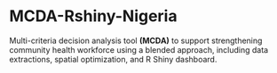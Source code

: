 # MCDA-Rshiny-Nigeria
Multi-criteria decision analysis tool **(MCDA)** to support strengthening community health workforce using a blended approach, including data extractions, spatial optimization, and R Shiny dashboard. 

